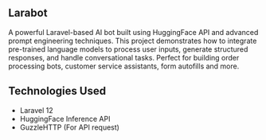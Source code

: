 
## Larabot

A powerful Laravel-based AI bot built using HuggingFace API and advanced prompt engineering techniques. This project demonstrates how to integrate pre-trained language models to process user inputs, generate structured responses, and handle conversational tasks. Perfect for building order processing bots, customer service assistants, form autofills and more.

## Technologies Used
- Laravel 12
- HuggingFace Inference API
- GuzzleHTTP  (For API request)